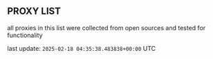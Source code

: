 ## PROXY LIST

all proxies in this list were collected from open sources and tested for functionality

last update: `2025-02-18 04:35:38.483838+00:00` UTC